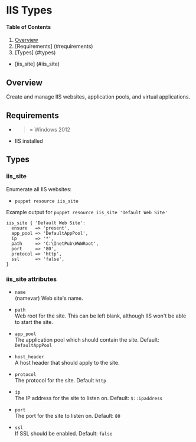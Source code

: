 # IIS Types

#### Table of Contents
1. [Overview](#overview)
1. [Requirements] (#requirements)
1. [Types] (#types)
  * [iis_site] (#iis_site)

## Overview

Create and manage IIS websites, application pools, and virtual applications.

## Requirements

- >= Windows 2012
- IIS installed

## Types

### iis_site

Enumerate all IIS websites:
* `puppet resource iis_site`<br />

Example output for `puppet resource iis_site 'Default Web Site'`
```
iis_site { 'Default Web Site':
  ensure   => 'present',
  app_pool => 'DefaultAppPool',
  ip       => '*',
  path     => 'C:\InetPub\WWWRoot',
  port     => '80',
  protocol => 'http',
  ssl      => 'false',
}
```

### iis_site attributes

* `name`<br />
(namevar) Web site's name.

* `path`<br />
Web root for the site.  This can be left blank, although IIS won't
be able to start the site.

* `app_pool`<br />
The application pool which should contain the site. Default: `DefaultAppPool`

* `host_header`<br />
A host header that should apply to the site.

* `protocol`<br />
The protocol for the site. Default `http`

* `ip`<br />
The IP address for the site to listen on. Default: `$::ipaddress`

* `port`<br />
The port for the site to listen on. Default: `80`

* `ssl`<br />
If SSL should be enabled. Default: `false`
